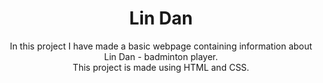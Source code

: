 <h1 align="center"> Lin Dan</h1> 
<p align="center">In this project I have made a basic webpage containing information about Lin Dan - badminton player.
</br>
This project is made using HTML and CSS.</p>
